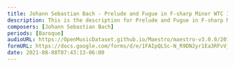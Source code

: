 ```yaml
---
title: Johann Sebastian Bach - Prelude and Fugue in F-sharp Minor WTC II BWV 883 (4)
description: This is the description for Prelude and Fugue in F-sharp Minor WTC II BWV 883 by Johann Sebastian Bach
composers: [Johann Sebastian Bach]
periods: [Baroque]
audioURL: https://OpenMusicDataset.github.io/Maestro/maestro-v3.0.0/2017/MIDI-Unprocessed_050_PIANO050_MID--AUDIO-split_07-06-17_Piano-e_3-01_wav--1.midi
formURL: https://docs.google.com/forms/d/e/1FAIpQLSc-N_R9DN2yr1Ea3RFvVjw1lhAe0ZkU8aAYecf6YR1N57WhsA/viewform
date: 2021-08-08T07:43:13-06:00
---
```

